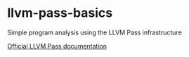 # llvm-pass-basics
Simple program analysis using the LLVM Pass infrastructure 

[Official LLVM Pass documentation](http://llvm.org/docs/WritingAnLLVMPass.html)
